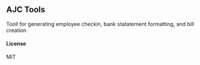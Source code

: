 ## AJC Tools

Tooll for generating employee checkin, bank statatement formatting, and bill creation

#### License

MIT